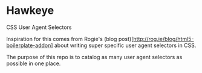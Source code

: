 Hawkeye
=======

CSS User Agent Selectors

Inspiration for this comes from Rogie's (blog post)[http://rog.ie/blog/html5-boilerplate-addon] about writing super specific user agent selectors in CSS.

The purpose of this repo is to catalog as many user agent selectors as possible in one place. 

